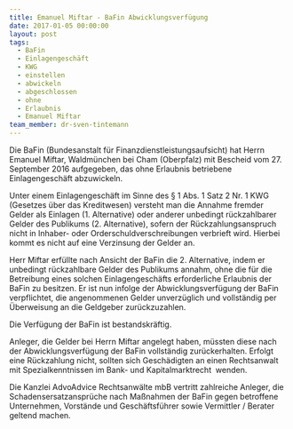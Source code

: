 ```yaml
---
title: Emanuel Miftar - BaFin Abwicklungsverfügung
date: 2017-01-05 00:00:00
layout: post
tags:
  - BaFin
  - Einlagengeschäft
  - KWG
  - einstellen
  - abwickeln
  - abgeschlossen
  - ohne
  - Erlaubnis
  - Emanuel Miftar
team_member: dr-sven-tintemann
---
```



Die BaFin (Bundesanstalt f&uuml;r Finanzdienstleistungsaufsicht) hat Herrn Emanuel Miftar, Waldm&uuml;nchen bei Cham (Oberpfalz) mit Bescheid vom 27. September 2016 aufgegeben, das ohne Erlaubnis betriebene Einlagengesch&auml;ft abzuwickeln.

Unter einem Einlagengesch&auml;ft im Sinne des &sect; 1 Abs. 1 Satz 2 Nr. 1 KWG (Gesetzes &uuml;ber das Kreditwesen) versteht man die Annahme fremder Gelder als Einlagen (1. Alternative) oder anderer unbedingt r&uuml;ckzahlbarer Gelder des Publikums (2. Alternative), sofern der R&uuml;ckzahlungsanspruch nicht in Inhaber- oder Orderschuldverschreibungen verbrieft wird. Hierbei kommt es nicht auf eine Verzinsung der Gelder an.

Herr Miftar erf&uuml;llte nach Ansicht der BaFin die 2. Alternative, indem er unbedingt r&uuml;ckzahlbare Gelder des Publikums annahm, ohne die f&uuml;r die Betreibung eines solchen Einlagengesch&auml;fts erforderliche Erlaubnis der BaFin zu besitzen. Er ist nun infolge der Abwicklungsverf&uuml;gung der BaFin verpflichtet, die angenommenen Gelder unverz&uuml;glich und vollst&auml;ndig per &Uuml;berweisung an die Geldgeber zur&uuml;ckzuzahlen.

Die Verf&uuml;gung der BaFin ist bestandskr&auml;ftig.

Anleger, die Gelder bei Herrn Miftar angelegt haben, m&uuml;ssten diese nach der Abwicklungsverf&uuml;gung der BaFin vollst&auml;ndig zur&uuml;ckerhalten. Erfolgt eine R&uuml;ckzahlung nicht, sollten sich Gesch&auml;digten an einen Rechtsanwalt mit Spezialkenntnissen im Bank- und Kapitalmarktrecht&nbsp; wenden.

Die Kanzlei AdvoAdvice Rechtsanw&auml;lte mbB vertritt zahlreiche Anleger, die Schadensersatzanspr&uuml;che nach Ma&szlig;nahmen der BaFin gegen betroffene Unternehmen, Vorst&auml;nde und Gesch&auml;ftsf&uuml;hrer sowie Vermittler / Berater geltend machen.